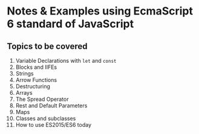 # Notes & Examples using EcmaScript 6 standard of JavaScript

## Topics to be covered
1. Variable Declarations with `let` and `const`
2. Blocks and IIFEs
3. Strings
4. Arrow Functions
5. Destructuring
6. Arrays
7. The Spread Operator
8. Rest and Default Parameters
9. Maps
10. Classes and subclasses
11. How to use ES2015/ES6 today